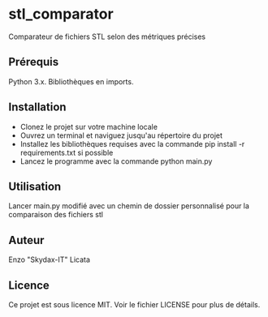 # stl_comparator
Comparateur de fichiers STL selon des métriques précises

## Prérequis
Python 3.x.
Bibliothèques en imports.
## Installation
- Clonez le projet sur votre machine locale
- Ouvrez un terminal et naviguez jusqu'au répertoire du projet
- Installez les bibliothèques requises avec la commande pip install -r requirements.txt si possible
- Lancez le programme avec la commande python main.py
## Utilisation
Lancer main.py modifié avec un chemin de dossier personnalisé pour la comparaison des fichiers stl

## Auteur
Enzo "Skydax-IT" Licata

## Licence
Ce projet est sous licence MIT. Voir le fichier LICENSE pour plus de détails.
